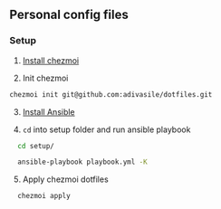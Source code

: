 ## Personal config files

### Setup

1. [Install chezmoi](https://www.chezmoi.io/install/) 

2. Init chezmoi
```sh
chezmoi init git@github.com:adivasile/dotfiles.git
```
3. [Install Ansible](https://docs.ansible.com/ansible/latest/installation_guide/intro_installation.html)

4. `cd` into setup folder and run ansible playbook
```sh
  cd setup/

  ansible-playbook playbook.yml -K
```
5. Apply chezmoi dotfiles

```sh
  chezmoi apply
```
